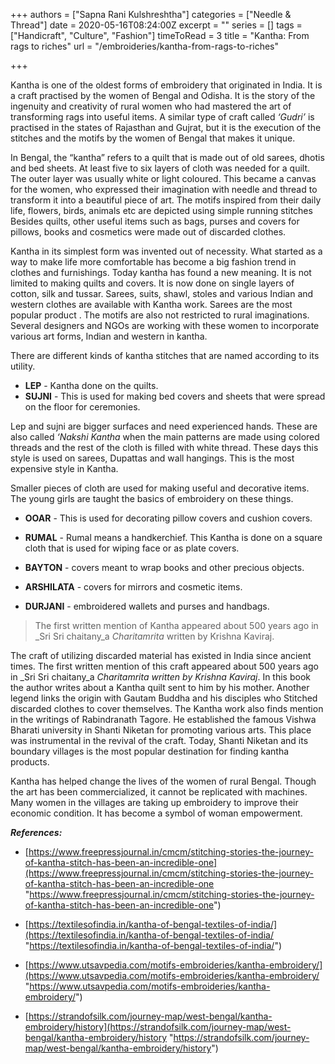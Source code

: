 +++
authors = ["Sapna Rani Kulshreshtha"]
categories = ["Needle & Thread"]
date = 2020-05-16T08:24:00Z
excerpt = ""
series = []
tags = ["Handicraft", "Culture", "Fashion"]
timeToRead = 3
title = "Kantha: From rags to riches"
url = "/embroideries/kantha-from-rags-to-riches"

+++

Kantha is one of the oldest forms of embroidery that originated in India. It is a craft practised by the women of Bengal and Odisha. It is the story of the ingenuity and creativity of rural women who had mastered the art of transforming rags into useful items. A similar type of craft called _‘Gudri’_ is practised in the states of Rajasthan and Gujrat, but it is the execution of the stitches and the motifs by the women of Bengal that makes it unique.

In Bengal, the “kantha” refers to a quilt that is made out of old sarees, dhotis and bed sheets. At least five to six layers of cloth was needed for a quilt. The outer layer was usually white or light coloured. This became a canvas for the women, who expressed their imagination with needle and thread to transform it into a beautiful piece of art. The motifs inspired from their daily life, flowers, birds, animals etc are depicted using simple running stitches Besides quilts, other useful items such as bags, purses and covers for pillows, books and cosmetics were made out of discarded clothes.

Kantha in its simplest form was invented out of necessity. What started as a way to make life more comfortable has become a big fashion trend in clothes and furnishings. Today kantha has found a new meaning. It is not limited to making quilts and covers. It is now done on single layers of cotton, silk and tussar. Sarees, suits, shawl, stoles and various Indian and western clothes are available with Kantha work. Sarees are the most popular product . The motifs are also not restricted to rural imaginations. Several designers and NGOs are working with these women to incorporate various art forms, Indian and western in kantha.

There are different kinds of kantha stitches that are named according to its utility.

* **LEP** - Kantha done on the quilts.
* **SUJNI** - This is used for making bed covers and sheets that were spread on the floor for ceremonies.

Lep and sujni are bigger surfaces and need experienced hands. These are also called _‘Nakshi Kantha_ when the main patterns are made using colored threads and the rest of the cloth is filled with white thread. These days this style is used on sarees, Dupattas and wall hangings. This is the most expensive style in Kantha.

Smaller pieces of cloth are used for making useful and decorative items. The young girls are taught the basics of embroidery on these things.

* **OOAR** - This is used for decorating pillow covers and cushion covers.
* **RUMAL** - Rumal means a handkerchief. This Kantha is done on a square cloth that is used for wiping face or as plate covers.


* **BAYTON** - covers meant to wrap books and other precious objects.


* **ARSHILATA** - covers for mirrors and cosmetic items.


* **DURJANI** - embroidered wallets and purses and handbags.

> The first written mention of Kantha appeared about 500 years ago in _Sri Sri chaitany_a _Charitamrita_ written by Krishna Kaviraj.

The craft of utilizing discarded material has existed in India since ancient times. The first written mention of this craft appeared about 500 years ago in _Sri Sri chaitany_a _Charitamrita_ _written by Krishna Kaviraj_. In this book the author writes about a Kantha quilt sent to him by his mother. Another legend links the origin with Gautam Buddha and his disciples who Stitched discarded clothes to cover themselves. The Kantha work also finds mention in the writings of Rabindranath Tagore. He established the famous Vishwa Bharati university in Shanti Niketan for promoting various arts. This place was instrumental in the revival of the craft. Today, Shanti Niketan and its boundary villages is the most popular destination for finding kantha products.

Kantha has helped change the lives of the women of rural Bengal. Though the art has been commercialized, it cannot be replicated with machines. Many women in the villages are taking up embroidery to improve their economic condition. It has become a symbol of woman empowerment.

**_References:_**

* [https://www.freepressjournal.in/cmcm/stitching-stories-the-journey-of-kantha-stitch-has-been-an-incredible-one](https://www.freepressjournal.in/cmcm/stitching-stories-the-journey-of-kantha-stitch-has-been-an-incredible-one "https://www.freepressjournal.in/cmcm/stitching-stories-the-journey-of-kantha-stitch-has-been-an-incredible-one")


* [https://textilesofindia.in/kantha-of-bengal-textiles-of-india/](https://textilesofindia.in/kantha-of-bengal-textiles-of-india/ "https://textilesofindia.in/kantha-of-bengal-textiles-of-india/")


* [https://www.utsavpedia.com/motifs-embroideries/kantha-embroidery/](https://www.utsavpedia.com/motifs-embroideries/kantha-embroidery/ "https://www.utsavpedia.com/motifs-embroideries/kantha-embroidery/")


* [https://strandofsilk.com/journey-map/west-bengal/kantha-embroidery/history](https://strandofsilk.com/journey-map/west-bengal/kantha-embroidery/history "https://strandofsilk.com/journey-map/west-bengal/kantha-embroidery/history")
